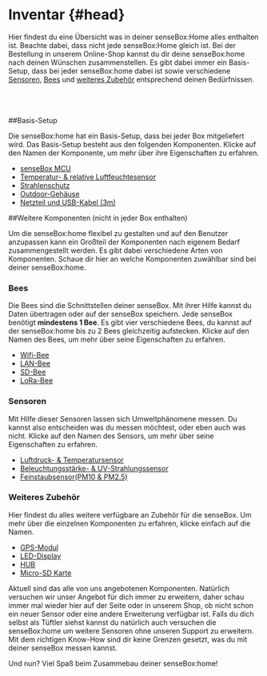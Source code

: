 # Inventar {#head}
<div class="description">Hier findest du eine Übersicht was in deiner senseBox:Home alles enthalten ist. Beachte dabei, dass nicht jede senseBox:Home gleich ist. Bei der Bestellung in unserem Online-Shop kannst du dir deine senseBox:home nach deinen Wünschen zusammenstellen. Es gibt dabei immer ein Basis-Setup, dass bei jeder senseBox:home dabei ist sowie verschiedene <a href="/komponenten/sensoren/README.md">Sensoren</a>, <a href="/komponenten/bees/README.md">Bees</a> und <a href="/komponenten/zubehoer/README.md">weiteres Zubehör</a> entsprechend deinen Bedürfnissen.</div>

<div class="line">
    <br>
    <br>
    <br>
</div>

##Basis-Setup 

Die senseBox:home hat ein Basis-Setup, dass bei jeder Box mitgeliefert wird. Das Basis-Setup besteht aus den folgenden Komponenten. Klicke auf den Namen der Komponente, um mehr über ihre Eigenschaften zu erfahren.


+ [senseBox MCU](komponenten/sensebox-mcu.md)
+ [Temperatur- & relative Luftfeuchtesensor](komponenten/sensoren/hdc1080.md)
+ [Strahlenschutz](komponenten/zubehoer/strahlenschutz.md)
+ [Outdoor-Gehäuse](komponenten/zubehoer/gehaeuse.md)
+ [Netzteil und USB-Kabel (3m)](komponenten/zubehoer/netzteil-und-usb-kabel.md)


##Weitere Komponenten (nicht in jeder Box enthalten)

Um die senseBox:home flexibel zu gestalten und auf den Benutzer anzupassen kann ein Großteil der Komponenten nach eigenem Bedarf zusammengestellt werden. Es gibt dabei verschiedene Arten von Komponenten. Schaue dir hier an welche Komponenten zuwählbar sind bei deiner senseBox:home.

### Bees 
Die Bees sind die Schnittstellen deiner senseBox. Mit ihrer Hilfe kannst du Daten übertragen oder auf der senseBox speichern. Jede senseBox benötigt **mindestens 1 Bee**.
Es gibt vier verschiedene Bees, du kannst auf der senseBox:home bis zu 2 Bees gleichzeitig aufstecken. Klicke auf den Namen des Bees, um mehr über seine Eigenschaften zu erfahren.

* [Wifi-Bee](komponenten/bees/wifi.md)
* [LAN-Bee](komponenten/bees/lan.md)
* [SD-Bee](komponenten/bees/sd.md)
* [LoRa-Bee](komponenten/bees/lora.md)

### Sensoren
Mit Hilfe dieser Sensoren lassen sich Umweltphänomene messen. Du kannst also entscheiden was du messen möchtest, oder eben auch was nicht. Klicke auf den Namen des Sensors, um mehr über seine Eigenschaften zu erfahren.

* [Luftdruck- & Temperatursensor](komponenten/sensoren/luftdruck-temperatur.md)
* [Beleuchtungsstärke- & UV-Strahlungssensor](komponenten/sensoren/belichtung-und-uv.md)
* [Feinstaubsensor(PM10 & PM2.5)](komponenten/sensoren/feinstaub.md)

### Weiteres Zubehör
Hier findest du alles weitere verfügbare an Zubehör für die senseBox. Um mehr über die einzelnen Komponenten zu erfahren, klicke einfach auf die Namen.

+ [GPS-Modul](komponenten/sensoren/gps.md)
+ [LED-Display](komponenten/zubehoer/led-display.md)
+ [HUB](komponenten/zubehoer/hub.md)
+ [Micro-SD Karte](komponenten/zubehoer/micro-sd-karte.md)


Aktuell sind das alle von uns angebotenen Komponenten. Natürlich versuchen wir unser Angebot für dich immer zu erweitern, daher schau immer mal wieder hier auf der Seite oder in unserem Shop, ob nicht schon ein neuer Sensor oder eine andere Erweiterung verfügbar ist. Falls du dich selbst als Tüftler siehst kannst du natürlich auch versuchen die senseBox:home um weitere Sensoren ohne unseren Support zu erweitern. Mit dem richtigen Know-How sind dir keine Grenzen gesetzt, was du mit deiner senseBox messen kannst.

Und nun?
Viel Spaß beim Zusammebau deiner senseBox:home!

